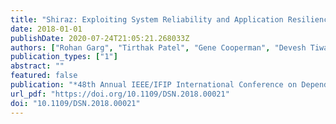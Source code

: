 ```yaml
---
title: "Shiraz: Exploiting System Reliability and Application Resilience Characteristics to Improve Large Scale System Throughput"
date: 2018-01-01
publishDate: 2020-07-24T21:05:21.268033Z
authors: ["Rohan Garg", "Tirthak Patel", "Gene Cooperman", "Devesh Tiwari"]
publication_types: ["1"]
abstract: ""
featured: false
publication: "*48th Annual IEEE/IFIP International Conference on Dependable Systems and Networks, DSN 2018, Luxembourg City, Luxembourg, June 25-28, 2018*"
url_pdf: "https://doi.org/10.1109/DSN.2018.00021"
doi: "10.1109/DSN.2018.00021"
---
```


